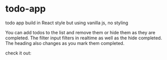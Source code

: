 # todo-app
todo app build in React style but using vanilla js, no styling

You can add todos to the list and remove them or hide them as they are completed.  The filter input filters in
realtime as well as the hide completed.  The heading also changes as you mark them completed.

check it out: 
